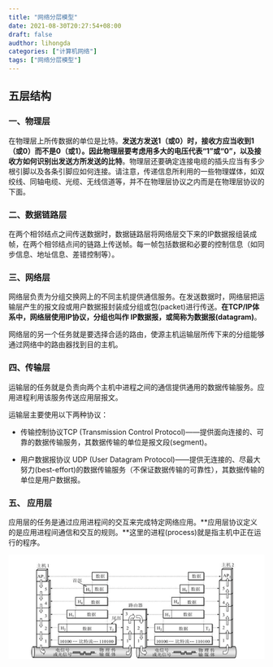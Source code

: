 ```yaml
---
title: "网络分层模型"
date: 2021-08-30T20:27:54+08:00
draft: false
audthor: lihongda
categories: ["计算机网络"]
tags: ["网络分层模型"]
---
```


## **五层结构**

### 一、物理层

在物理层上所传数据的单位是比特。**发送方发送1（或0）时，接收方应当收到1（或0）而不是0（或1）。因此物理层要考虑用多大的电压代表“1”或“0”，以及接收方如何识别出发送方所发送的比特**。物理层还要确定连接电缆的插头应当有多少根引脚以及各条引脚应如何连接。请注意，传递信息所利用的一些物理媒体，如双绞线、同轴电缆、光缆、无线信道等，并不在物理层协议之内而是在物理层协议的下面。

### 二、数据链路层

在两个相邻结点之间传送数据时，数据链路层将网络层交下来的IP数据报组装成帧，在两个相邻结点间的链路上传送帧。每一帧包括数据和必要的控制信息（如同步信息、地址信息、差错控制等）。

### 三、网络层

网络层负责为分组交换网上的不同主机提供通信服务。在发送数据时，网络层把运输层产生的报文段或用户数据报封装成分组或包(packet)进行传送。**在TCP/IP体系中，网络层使用IP协议，分组也叫作 IP数据报，或简称为数据报(datagram)**。

网络层的另一个任务就是要选择合适的路由，使源主机运输层所传下来的分组能够通过网络中的路由器找到目的主机。

### 四、传输层

运输层的任务就是负责向两个主机中进程之间的通信提供通用的数据传输服务。应用进程利用该服务传送应用层报文。

运输层主要使用以下两种协议：

- 传输控制协议TCP (Transmission Control Protocol)——提供面向连接的、可靠的数据传输服务，其数据传输的单位是报文段(segment)。


- 用户数据报协议 UDP (User Datagram Protocol)——提供无连接的、尽最大努力(best-effort)的数据传输服务（不保证数据传输的可靠性），其数据传输的单位是用户数据报。


### 五、 应用层

应用层的任务是通过应用进程间的交互来完成特定网络应用。**应用层协议定义的是应用进程间通信和交互的规则。**这里的进程(process)就是指主机中正在运行的程序。

![](/img/数据传输.png)









